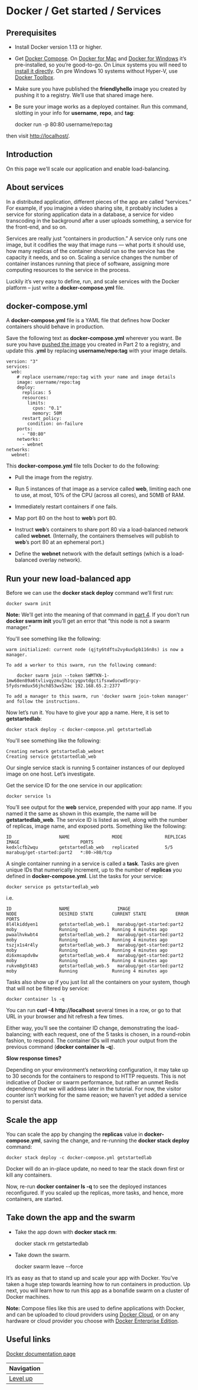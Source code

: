 # Docker / Get started / Services #

## Prerequisites ##

* Install Docker version 1.13 or higher.

* Get [Docker Compose](https://docs.docker.com/compose/overview/). On [Docker for Mac](https://docs.docker.com/docker-for-mac/) and [Docker for Windows](https://docs.docker.com/docker-for-windows/) it’s pre-installed, so you’re good-to-go. On Linux systems you will need to [install it directly](https://github.com/docker/compose/releases). On pre Windows 10 systems without Hyper-V, use [Docker Toolbox](https://docs.docker.com/toolbox/overview/).

* Make sure you have published the **friendlyhello** image you created by pushing it to a registry. We’ll use that shared image here.

* Be sure your image works as a deployed container. Run this command, slotting in your info for **username**, **repo**, and **tag**:

    docker run -p 80:80 username/repo:tag

then visit [http://localhost/](http://localhost/).

## Introduction ##

On this page we'll scale our application and enable load-balancing.

## About services ##

In a distributed application, different pieces of the app are called “services.” For example, if you imagine a video sharing site, it probably includes a service for storing application data in a database, a service for video transcoding in the background after a user uploads something, a service for the front-end, and so on.

Services are really just “containers in production.” A service only runs one image, but it codifies the way that image runs — what ports it should use, how many replicas of the container should run so the service has the capacity it needs, and so on. Scaling a service changes the number of container instances running that piece of software, assigning more computing resources to the service in the process.

Luckily it’s very easy to define, run, and scale services with the Docker platform – just write a **docker-compose.yml** file.

## docker-compose.yml ##

A **docker-compose.yml** file is a YAML file that defines how Docker containers should behave in production.

Save the following text as **docker-compose.yml** wherever you want. Be sure you have [pushed the image](../share-image/README.md) you created in Part 2 to a registry, and update this **.yml** by replacing **username/repo:tag** with your image details.

    version: "3"
    services:
      web:
        # replace username/repo:tag with your name and image details
        image: username/repo:tag
        deploy:
          replicas: 5
          resources:
            limits:
              cpus: "0.1"
              memory: 50M
          restart_policy:
            condition: on-failure
        ports:
          - "80:80"
        networks:
          - webnet
    networks:
      webnet:

This **docker-compose.yml** file tells Docker to do the following:

* Pull the image from the registry.

* Run 5 instances of that image as a service called **web**, limiting each one to use, at most, 10% of the CPU (across all cores), and 50MB of RAM.

* Immediately restart containers if one fails.

* Map port 80 on the host to **web**’s port 80.

* Instruct **web**’s containers to share port 80 via a load-balanced network called **webnet**. (Internally, the containers themselves will publish to **web**’s port 80 at an ephemeral port.)

* Define the **webnet** network with the default settings (which is a load-balanced overlay network).

## Run your new load-balanced app ##

Before we can use the **docker stack deploy** command we’ll first run:

    docker swarm init

**Note:** We’ll get into the meaning of that command in [part 4](../swarms/README.md). If you don’t run **docker swarm init** you’ll get an error that “this node is not a swarm manager.”

You'll see something like the following:

    warm initialized: current node (qjty6tdftu2vy4ux5pb116n8s) is now a manager.

    To add a worker to this swarm, run the following command:

        docker swarm join --token SWMTKN-1-1mw68en89a6tvlivqyzmujh1ccyqpvtdgctifsxwducwd5rgcy-5fydsrmdux56jhch853wx52mc 192.168.65.2:2377

    To add a manager to this swarm, run 'docker swarm join-token manager' and follow the instructions.

Now let’s run it. You have to give your app a name. Here, it is set to **getstartedlab**:

    docker stack deploy -c docker-compose.yml getstartedlab

You'll see something like the following:

    Creating network getstartedlab_webnet
    Creating service getstartedlab_web


Our single service stack is running 5 container instances of our deployed image on one host. Let’s investigate.

Get the service ID for the one service in our application:

    docker service ls

You’ll see output for the **web** service, prepended with your app name. If you named it the same as shown in this example, the name will be **getstartedlab_web**. The service ID is listed as well, along with the number of replicas, image name, and exposed ports. Something like the following:

    ID                  NAME                MODE                REPLICAS            IMAGE                       PORTS
    kedxlcfb2wqu        getstartedlab_web   replicated          5/5                 marabug/get-started:part2   *:80->80/tcp

A single container running in a service is called a **task**. Tasks are given unique IDs that numerically increment, up to the number of **replicas** you defined in **docker-compose.yml**. List the tasks for your service:

    docker service ps getstartedlab_web

i.e.

    ID                  NAME                  IMAGE                       NODE                DESIRED STATE       CURRENT STATE           ERROR               PORTS
    8l4lkiddyen1        getstartedlab_web.1   marabug/get-started:part2   moby                Running             Running 4 minutes ago
    pwaalhvkwbt4        getstartedlab_web.2   marabug/get-started:part2   moby                Running             Running 4 minutes ago
    tszjx1s4r4ly        getstartedlab_web.3   marabug/get-started:part2   moby                Running             Running 4 minutes ago
    di6xmsapdv8w        getstartedlab_web.4   marabug/get-started:part2   moby                Running             Running 4 minutes ago
    rukvm8g5t483        getstartedlab_web.5   marabug/get-started:part2   moby                Running             Running 4 minutes ago

Tasks also show up if you just list all the containers on your system, though that will not be filtered by service:

    docker container ls -q

You can run **curl -4 http://localhost** several times in a row, or go to that URL in your browser and hit refresh a few times.

Either way, you’ll see the container ID change, demonstrating the load-balancing; with each request, one of the 5 tasks is chosen, in a round-robin fashion, to respond. The container IDs will match your output from the previous command (**docker container ls -q**).

**Slow response times?**

Depending on your environment’s networking configuration, it may take up to 30 seconds for the containers to respond to HTTP requests. This is not indicative of Docker or swarm performance, but rather an unmet Redis dependency that we will address later in the tutorial. For now, the visitor counter isn’t working for the same reason; we haven’t yet added a service to persist data.

## Scale the app ##

You can scale the app by changing the **replicas** value in **docker-compose.yml**, saving the change, and re-running the **docker stack deploy** command:

    docker stack deploy -c docker-compose.yml getstartedlab

Docker will do an in-place update, no need to tear the stack down first or kill any containers.

Now, re-run **docker container ls -q** to see the deployed instances reconfigured. If you scaled up the replicas, more tasks, and hence, more containers, are started.

## Take down the app and the swarm ##

* Take the app down with **docker stack rm**:

    docker stack rm getstartedlab

* Take down the swarm.

    docker swarm leave --force

It’s as easy as that to stand up and scale your app with Docker. You’ve taken a huge step towards learning how to run containers in production. Up next, you will learn how to run this app as a bonafide swarm on a cluster of Docker machines.

**Note:** Compose files like this are used to define applications with Docker, and can be uploaded to cloud providers using [Docker Cloud](TODO), or on any hardware or cloud provider you choose with [Docker Enterprise Edition](https://www.docker.com/enterprise-edition).

## Useful links ##

[Docker documentation page](https://docs.docker.com/get-started/part3/)

| Navigation               |
| ------------------------ |
| [Level up](../README.md) |
